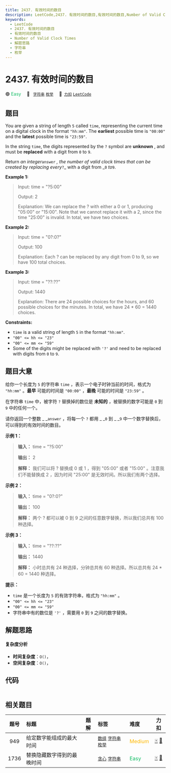 ```yaml
---
title: 2437. 有效时间的数目
description: LeetCode,2437. 有效时间的数目,有效时间的数目,Number of Valid Clock Times,解题思路,字符串,枚举
keywords:
  - LeetCode
  - 2437. 有效时间的数目
  - 有效时间的数目
  - Number of Valid Clock Times
  - 解题思路
  - 字符串
  - 枚举
---
```


# 2437. 有效时间的数目

🟢 <font color=#15bd66>Easy</font>&emsp; 🔖&ensp; [`字符串`](/tag/string.md) [`枚举`](/tag/enumeration.md)&emsp; 🔗&ensp;[`力扣`](https://leetcode.cn/problems/number-of-valid-clock-times) [`LeetCode`](https://leetcode.com/problems/number-of-valid-clock-times)

## 题目

You are given a string of length `5` called `time`, representing the current
time on a digital clock in the format `"hh:mm"`. The **earliest** possible
time is `"00:00"` and the **latest** possible time is `"23:59"`.

In the string `time`, the digits represented by the `?` symbol are **unknown**
, and must be **replaced** with a digit from `0` to `9`.

Return _an integer_`answer` _, the number of valid clock times that can be
created by replacing every_`?`_  with a digit from _`0` _to_`9`.



**Example 1:**

> Input: time = "?5:00"
> 
> Output: 2
> 
> Explanation: We can replace the ? with either a 0 or 1, producing "05:00" or "15:00". Note that we cannot replace it with a 2, since the time "25:00" is invalid. In total, we have two choices.

**Example 2:**

> Input: time = "0?:0?"
> 
> Output: 100
> 
> Explanation: Each ? can be replaced by any digit from 0 to 9, so we have 100 total choices.

**Example 3:**

> Input: time = "??:??"
> 
> Output: 1440
> 
> Explanation: There are 24 possible choices for the hours, and 60 possible choices for the minutes. In total, we have 24 * 60 = 1440 choices.

**Constraints:**

  * `time` is a valid string of length `5` in the format `"hh:mm"`.
  * `"00" <= hh <= "23"`
  * `"00" <= mm <= "59"`
  * Some of the digits might be replaced with `'?'` and need to be replaced with digits from `0` to `9`.


## 题目大意

给你一个长度为 `5` 的字符串 `time` ，表示一个电子时钟当前的时间，格式为 `"hh:mm"` 。**最早**  可能的时间是 `"00:00"`
，**最晚**  可能的时间是 `"23:59"` 。

在字符串 `time` 中，被字符 `?` 替换掉的数位是 **未知的**  ，被替换的数字可能是 `0` 到 `9` 中的任何一个。

请你返回一个整数 _ _`answer` ，将每一个 `?` 都用 _ _`0` 到 _ _`9` 中一个数字替换后，可以得到的有效时间的数目。



**示例 1：**

> 
> 
> 
> 
> 
> **输入：** time = "?5:00"
> 
> **输出：** 2
> 
> **解释：** 我们可以将 ? 替换成 0 或 1 ，得到 "05:00" 或者 "15:00" 。注意我们不能替换成 2 ，因为时间 "25:00" 是无效时间。所以我们有两个选择。
> 
> 

**示例 2：**

> 
> 
> 
> 
> 
> **输入：** time = "0?:0?"
> 
> **输出：** 100
> 
> **解释：** 两个 ? 都可以被 0 到 9 之间的任意数字替换，所以我们总共有 100 种选择。
> 
> 

**示例 3：**

> 
> 
> 
> 
> 
> **输入：** time = "??:??"
> 
> **输出：** 1440
> 
> **解释：** 小时总共有 24 种选择，分钟总共有 60 种选择。所以总共有 24 * 60 = 1440 种选择。
> 
> 



**提示：**

  * `time` 是一个长度为 `5` 的有效字符串，格式为 `"hh:mm"` 。
  * `"00" <= hh <= "23"`
  * `"00" <= mm <= "59"`
  * 字符串中有的数位是 `'?'` ，需要用 `0` 到 `9` 之间的数字替换。


## 解题思路

#### 复杂度分析

- **时间复杂度**：`O()`，
- **空间复杂度**：`O()`，

## 代码

```javascript

```

## 相关题目

<!-- prettier-ignore -->
| 题号 | 标题 | 题解 | 标签 | 难度 | 力扣 |
| :------: | :------ | :------: | :------ | :------ | :------: |
| 949 | 给定数字能组成的最大时间 |  |  [`数组`](/tag/array.md) [`字符串`](/tag/string.md) [`枚举`](/tag/enumeration.md) | <font color=#ffb800>Medium</font> | [🀄️](https://leetcode.cn/problems/largest-time-for-given-digits) [🔗](https://leetcode.com/problems/largest-time-for-given-digits) |
| 1736 | 替换隐藏数字得到的最晚时间 |  |  [`贪心`](/tag/greedy.md) [`字符串`](/tag/string.md) | <font color=#15bd66>Easy</font> | [🀄️](https://leetcode.cn/problems/latest-time-by-replacing-hidden-digits) [🔗](https://leetcode.com/problems/latest-time-by-replacing-hidden-digits) |
